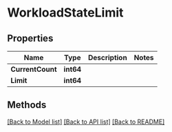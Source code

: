 # WorkloadStateLimit

## Properties

Name | Type | Description | Notes
------------ | ------------- | ------------- | -------------
**CurrentCount** | **int64** |  | 
**Limit** | **int64** |  | 

## Methods


[[Back to Model list]](../README.md#documentation-for-models) [[Back to API list]](../README.md#documentation-for-api-endpoints) [[Back to README]](../README.md)


